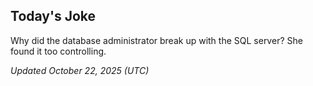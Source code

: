 ## Today's Joke
Why did the database administrator break up with the SQL server? She found it too controlling.

*Updated October 22, 2025 (UTC)*

